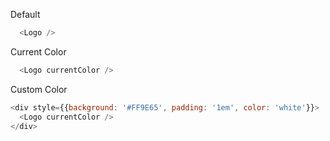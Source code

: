 
Default
```js
  <Logo />
```

Current Color
```js
  <Logo currentColor />
```


Custom Color
```js
<div style={{background: '#FF9E65', padding: '1em', color: 'white'}}>
  <Logo currentColor />
</div>
```